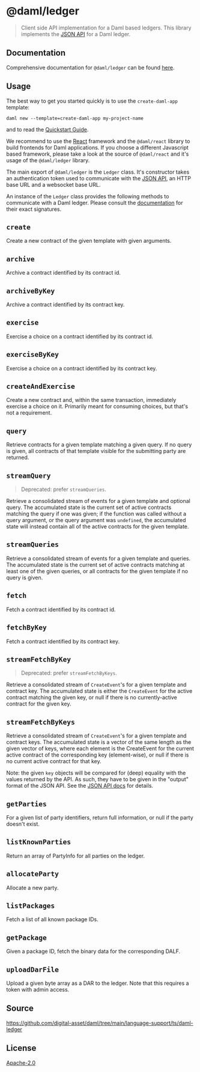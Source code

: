 # @daml/ledger

> Client side API implementation for a Daml based ledgers. This library implements the [JSON
> API](https://docs.daml.com/json-api/index.html) for a Daml ledger.

## Documentation

Comprehensive documentation for `@daml/ledger` can be found
[here](https://docs.daml.com/1.18.0/app-dev/bindings-ts/daml-ledger/index.html).

## Usage

The best way to get you started quickly is to use the `create-daml-app` template:

```
daml new --template=create-daml-app my-project-name
```

and to read the [Quickstart Guide].

[Quickstart Guide]: https://docs.daml.com/getting-started/quickstart.html

We recommend to use the [React](https://reactjs.org) framework and the `@daml/react` library to
build frontends for Daml applications. If you choose a different Javascript based framework, please
take a look at the source of `@daml/react` and it's usage of the `@daml/ledger` library.

The main export of `@daml/ledger` is the `Ledger` class. It's constructor takes an authentication
token used to communicate with the [JSON API](https://docs.daml.com/json-api/index.html), an HTTP
base URL and a websocket base URL.

An instance of the `Ledger` class provides the following methods to communicate with a Daml ledger.
Please consult the
[documentation](https://docs.daml.com/app-dev/bindings-ts/daml-ledger/classes/_index_.ledger.html)
for their exact signatures.

`create`
--------
Create a new contract of the given template with given arguments.

`archive`
---------
Archive a contract identified by its contract id.

`archiveByKey`
--------------
Archive a contract identified by its contract key.

`exercise`
----------
Exercise a choice on a contract identified by its contract id.

`exerciseByKey`
---------------
Exercise a choice on a contract identified by its contract key.

`createAndExercise`
-------------------

Create a new contract and, within the same transaction, immediately exercise a
choice on it. Primarily meant for consuming choices, but that's not a
requirement.

`query`
-------
Retrieve contracts for a given template matching a given query. If no query is given, all contracts
of that template visible for the submitting party are returned.

`streamQuery`
-------------

> Deprecated: prefer `streamQueries`.

Retrieve a consolidated stream of events for a given template and optional
query. The accumulated state is the current set of active contracts matching
the query if one was given; if the function was called without a query
argument, or the query argument was `undefined`, the accumulated state will
instead contain all of the active contracts for the given template.

`streamQueries`
---------------
Retrieve a consolidated stream of events for a given template and queries. The
accumulated state is the current set of active contracts matching at least one
of the given queries, or all contracts for the given template if no query is
given.

`fetch`
-------
Fetch a contract identified by its contract id.

`fetchByKey`
------------
Fetch a contract identified by its contract key.

`streamFetchByKey`
------------------

> Deprecated: prefer `streamFetchByKeys`.

Retrieve a consolidated stream of `CreateEvent`'s for a given template and
contract key. The accumulated state is either the `CreateEvent` for the active
contract matching the given key, or null if there is no currently-active
contract for the given key.

`streamFetchByKeys`
-------------------
Retrieve a consolidated stream of `CreateEvent`'s for a given template and
contract keys. The accumulated state is a vector of the same length as the
given vector of keys, where each element is the CreateEvent for the current
active contract of the corresponding key (element-wise), or null if there is no
current active contract for that key.

Note: the given `key` objects will be compared for (deep) equality with the
values returned by the API. As such, they have to be given in the "output"
format of the JSON API. See the [JSON API docs] for details.

[JSON API docs]: https://docs.daml.com/json-api/lf-value-specification.html

`getParties`
------------

For a given list of party identifiers, return full information, or null if
the party doesn't exist.

`listKnownParties`
------------------

Return an array of PartyInfo for all parties on the ledger.

`allocateParty`
---------------

Allocate a new party.

`listPackages`
--------------

Fetch a list of all known package IDs.

`getPackage`
------------

Given a package ID, fetch the binary data for the corresponding DALF.

`uploadDarFile`
---------------

Upload a given byte array as a DAR to the ledger. Note that this requires a
token with admin access.

## Source

https://github.com/digital-asset/daml/tree/main/language-support/ts/daml-ledger

## License

[Apache-2.0](https://github.com/digital-asset/daml/blob/main/LICENSE)

